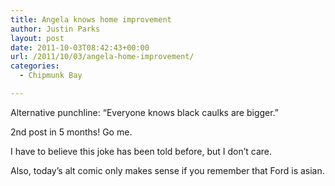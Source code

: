 ```yaml
---
title: Angela knows home improvement
author: Justin Parks
layout: post
date: 2011-10-03T08:42:43+00:00
url: /2011/10/03/angela-home-improvement/
categories:
  - Chipmunk Bay

---
```

Alternative punchline: &#8220;Everyone knows black caulks are bigger.&#8221;

2nd post in 5 months! Go me.

I have to believe this joke has been told before, but I don&#8217;t care.
  
Also, today&#8217;s alt comic only makes sense if you remember that Ford is asian.